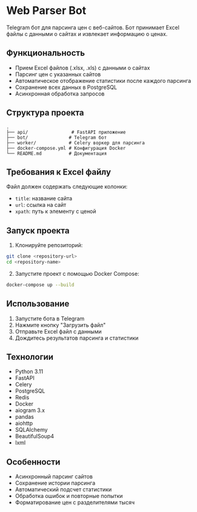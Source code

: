 # Web Parser Bot

Telegram бот для парсинга цен с веб-сайтов. Бот принимает Excel файлы с данными о сайтах и извлекает информацию о ценах.

## Функциональность

- Прием Excel файлов (.xlsx, .xls) с данными о сайтах
- Парсинг цен с указанных сайтов
- Автоматическое отображение статистики после каждого парсинга
- Сохранение всех данных в PostgreSQL
- Асинхронная обработка запросов

## Структура проекта

```
.
├── api/                # FastAPI приложение
├── bot/               # Telegram бот
├── worker/            # Celery воркер для парсинга
├── docker-compose.yml # Конфигурация Docker
└── README.md          # Документация
```

## Требования к Excel файлу

Файл должен содержать следующие колонки:
- `title`: название сайта
- `url`: ссылка на сайт
- `xpath`: путь к элементу с ценой

## Запуск проекта

1. Клонируйте репозиторий:
```bash
git clone <repository-url>
cd <repository-name>
```

2. Запустите проект с помощью Docker Compose:
```bash
docker-compose up --build
```

## Использование

1. Запустите бота в Telegram
2. Нажмите кнопку "Загрузить файл"
3. Отправьте Excel файл с данными
4. Дождитесь результатов парсинга и статистики

## Технологии

- Python 3.11
- FastAPI
- Celery
- PostgreSQL
- Redis
- Docker
- aiogram 3.x
- pandas
- aiohttp
- SQLAlchemy
- BeautifulSoup4
- lxml

## Особенности

- Асинхронный парсинг сайтов
- Сохранение истории парсинга
- Автоматический подсчет статистики
- Обработка ошибок и повторные попытки
- Форматирование цен с разделителями тысяч 